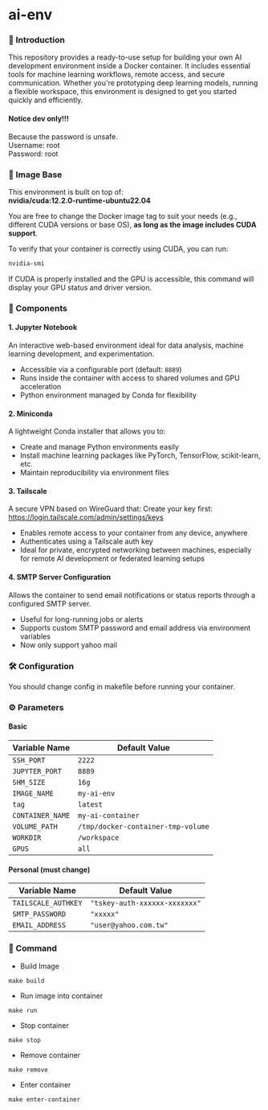 # ai-env

### 📘 Introduction
This repository provides a ready-to-use setup for building your own AI development environment inside a Docker container. It includes essential tools for machine learning workflows, remote access, and secure communication. Whether you're prototyping deep learning models, running a flexible workspace, this environment is designed to get you started quickly and efficiently.

#### Notice dev only!!!
Because the password is unsafe.  
Username: root  
Password: root

### 🐳 Image Base
This environment is built on top of:  
**nvidia/cuda:12.2.0-runtime-ubuntu22.04**

You are free to change the Docker image tag to suit your needs (e.g., different CUDA versions or base OS), **as long as the image includes CUDA support**.

To verify that your container is correctly using CUDA, you can run:

```bash
nvidia-smi
```
If CUDA is properly installed and the GPU is accessible, this command will display your GPU status and driver version.

### 🧩 Components

#### **1. Jupyter Notebook**
An interactive web-based environment ideal for data analysis, machine learning development, and experimentation.
* Accessible via a configurable port (default: `8889`)
* Runs inside the container with access to shared volumes and GPU acceleration
* Python environment managed by Conda for flexibility

#### **2. Miniconda**
A lightweight Conda installer that allows you to:
* Create and manage Python environments easily
* Install machine learning packages like PyTorch, TensorFlow, scikit-learn, etc.
* Maintain reproducibility via environment files

#### **3. Tailscale**
A secure VPN based on WireGuard that:
Create your key first:
https://login.tailscale.com/admin/settings/keys

* Enables remote access to your container from any device, anywhere
* Authenticates using a Tailscale auth key
* Ideal for private, encrypted networking between machines, especially for remote AI development or federated learning setups

#### **4. SMTP Server Configuration**
Allows the container to send email notifications or status reports through a configured SMTP server.
* Useful for long-running jobs or alerts
* Supports custom SMTP password and email address via environment variables
* Now only support yahoo mail

### 🛠️ Configuration
You should change config in makefile before running your container.

### ⚙️ Parameters
#### Basic
| Variable Name       | Default Value                                                     |
| ------------------- | ----------------------------------------------------------------- |
| `SSH_PORT`          | `2222`                                                            |
| `JUPYTER_PORT`      | `8889`                                                            |
| `SHM_SIZE`          | `16g`                                                             |
| `IMAGE_NAME`        | `my-ai-env`                                                       |
| `tag`               | `latest`                                                          |
| `CONTAINER_NAME`    | `my-ai-container`                                                 |
| `VOLUME_PATH`       | `/tmp/docker-container-tmp-volume`                                |
| `WORKDIR`           | `/workspace`                                                      |
| `GPUS`              | `all`                                                             |

#### Personal (**must change**)
| Variable Name       | Default Value                                                     |
| ------------------- | ----------------------------------------------------------------- |
| `TAILSCALE_AUTHKEY` | `"tskey-auth-xxxxxx-xxxxxxx"`                                     |
| `SMTP_PASSWORD`     | `"xxxxx"`                                                         |
| `EMAIL_ADDRESS`     | `"user@yahoo.com.tw"`                                             |

### 🧾 Command
* Build Image
```
make build
```
* Run image into container
```
make run
```
* Stop container
```
make stop
```
* Remove container
```
make remove
```
* Enter container
```
make enter-container
```